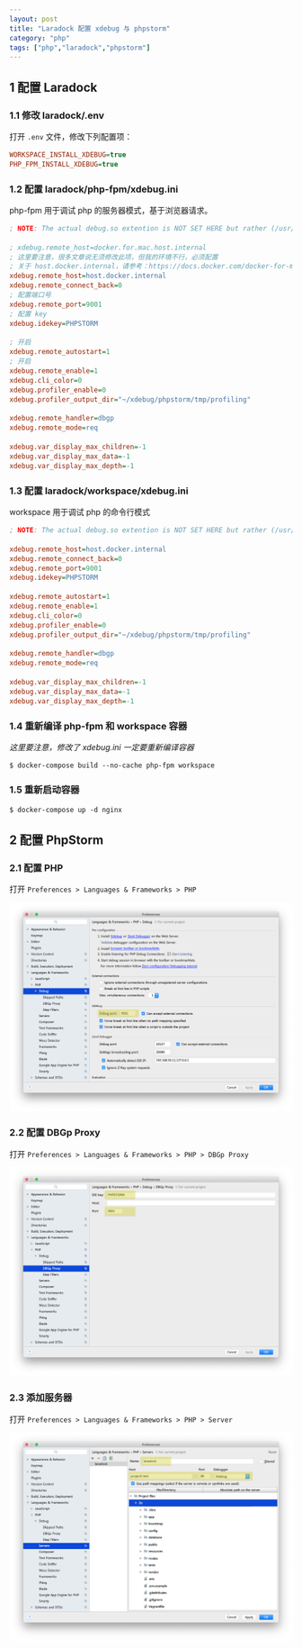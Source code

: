 ```yaml
---
layout: post
title: "Laradock 配置 xdebug 与 phpstorm"
category: "php"
tags: ["php","laradock","phpstorm"]
---
```


## 1 配置 Laradock

### 1.1 修改 laradock/.env 

打开 `.env` 文件，修改下列配置项：

```ini
WORKSPACE_INSTALL_XDEBUG=true
PHP_FPM_INSTALL_XDEBUG=true
```

### 1.2 配置 laradock/php-fpm/xdebug.ini

php-fpm 用于调试 php 的服务器模式，基于浏览器请求。

```ini
; NOTE: The actual debug.so extention is NOT SET HERE but rather (/usr/local/etc/php/conf.d/docker-php-ext-xdebug.ini)

; xdebug.remote_host=docker.for.mac.host.internal
; 这里要注意，很多文章说无须修改此项，但我的环境不行，必须配置
; 关于 host.docker.internal，请参考：https://docs.docker.com/docker-for-mac/networking/#there-is-no-docker0-bridge-on-macos
xdebug.remote_host=host.docker.internal
xdebug.remote_connect_back=0
; 配置端口号
xdebug.remote_port=9001
; 配置 key
xdebug.idekey=PHPSTORM

; 开启
xdebug.remote_autostart=1
; 开启
xdebug.remote_enable=1
xdebug.cli_color=0
xdebug.profiler_enable=0
xdebug.profiler_output_dir="~/xdebug/phpstorm/tmp/profiling"

xdebug.remote_handler=dbgp
xdebug.remote_mode=req

xdebug.var_display_max_children=-1
xdebug.var_display_max_data=-1
xdebug.var_display_max_depth=-1

```

<!-- more -->


### 1.3 配置 laradock/workspace/xdebug.ini

workspace 用于调试 php 的命令行模式

```ini
; NOTE: The actual debug.so extention is NOT SET HERE but rather (/usr/local/etc/php/conf.d/docker-php-ext-xdebug.ini)

xdebug.remote_host=host.docker.internal
xdebug.remote_connect_back=0
xdebug.remote_port=9001
xdebug.idekey=PHPSTORM

xdebug.remote_autostart=1
xdebug.remote_enable=1
xdebug.cli_color=0
xdebug.profiler_enable=0
xdebug.profiler_output_dir="~/xdebug/phpstorm/tmp/profiling"

xdebug.remote_handler=dbgp
xdebug.remote_mode=req

xdebug.var_display_max_children=-1
xdebug.var_display_max_data=-1
xdebug.var_display_max_depth=-1

```

### 1.4 重新编译 php-fpm 和 workspace 容器

*这里要注意，修改了 xdebug.ini 一定要重新编译容器*

```shell
$ docker-compose build --no-cache php-fpm workspace
```

### 1.5 重新启动容器

```shell
$ docker-compose up -d nginx
```

## 2 配置 PhpStorm

### 2.1 配置 PHP

打开 `Preferences > Languages & Frameworks > PHP`

![](/images/posts/xdebug/phpstorm1.png)

### 2.2 配置 DBGp Proxy

打开 `Preferences > Languages & Frameworks > PHP > DBGp Proxy`

![](/images/posts/xdebug/phpstorm2.png)

### 2.3 添加服务器 

打开 `Preferences > Languages & Frameworks > PHP > Server`

![](/images/posts/xdebug/phpstorm3.png)

